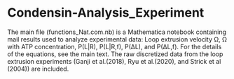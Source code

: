 # Condensin-Analysis_Experiment
The main file (functions_Nat.com.nb) is a Mathematica notebook containing mail results used to analyze experimental data: Loop extrusion velocity Ω, Ω with ATP concentration,  P(L|R), P(L|R,f), P(ΔL), and P(ΔL,f). For the details of the equations, see the main text. 
The raw discretized data from the loop extrusion experiments (Ganji et al.(2018), Ryu et al.(2020), and Strick et al (2004)) are included.  
 

